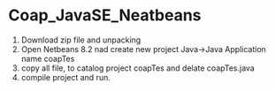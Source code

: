 # Coap_JavaSE_Neatbeans
1) Download zip file and unpacking
2) Open Netbeans 8.2 nad create new project Java->Java Application name coapTes
3) copy all file, to catalog project coapTes and delate coapTes.java
4) compile project and run.
